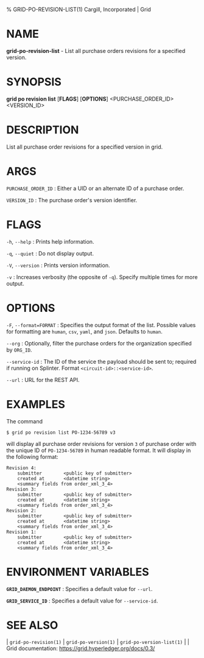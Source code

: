 % GRID-PO-REVISION-LIST(1) Cargill, Incorporated | Grid
<!--
  Copyright 2022 Cargill Incorporated
  Licensed under Creative Commons Attribution 4.0 International License
  https://creativecommons.org/licenses/by/4.0/
-->

NAME
====

**grid-po-revision-list** - List all purchase orders revisions for a specified version.

SYNOPSIS
========

**grid po revision list** \[**FLAGS**\] \[**OPTIONS**\] <PURCHASE_ORDER_ID> <VERSION_ID>

DESCRIPTION
===========

List all purchase order revisions for a specified version in grid.

ARGS
====

`PURCHASE_ORDER_ID`
: Either a UID or an alternate ID of a purchase order.

`VERSION_ID`
: The purchase order's version identifier.

FLAGS
=====

`-h`, `--help`
: Prints help information.

`-q`, `--quiet`
: Do not display output.

`-V`, `--version`
: Prints version information.

`-v`
: Increases verbosity (the opposite of `-q`). Specify multiple times for more
  output.

OPTIONS
=======

`-F`, `--format=FORMAT`
: Specifies the output format of the list. Possible values for formatting are
  `human`, `csv`, `yaml`, and `json`. Defaults to `human`.

`--org`
: Optionally, filter the purchase orders for the organization specified by
  `ORG_ID`.

`--service-id`
: The ID of the service the payload should be sent to; required if running on
  Splinter. Format `<circuit-id>::<service-id>`.

  `--url`
: URL for the REST API.

EXAMPLES
========

The command
```
$ grid po revision list PO-1234-56789 v3
```

will display all purchase order revisions for version `3` of
purchase order with the unique ID of `PO-1234-56789` in human
readable format. It will display in the following format:
```
Revision 4:
    submitter        <public key of submitter>
    created at       <datetime string>
    <summary fields from order_xml_3_4>
Revision 3:
    submitter        <public key of submitter>
    created at       <datetime string>
    <summary fields from order_xml_3_4>
Revision 2:
    submitter        <public key of submitter>
    created at       <datetime string>
    <summary fields from order_xml_3_4>
Revision 1:
    submitter        <public key of submitter>
    created at       <datetime string>
    <summary fields from order_xml_3_4>
```

ENVIRONMENT VARIABLES
=====================

**`GRID_DAEMON_ENDPOINT`**
: Specifies a default value for `--url`.

**`GRID_SERVICE_ID`**
: Specifies a default value for `--service-id`.

SEE ALSO
========
| `grid-po-revision(1)`
| `grid-po-version(1)`
| `grid-po-version-list(1)`
|
| Grid documentation: https://grid.hyperledger.org/docs/0.3/
